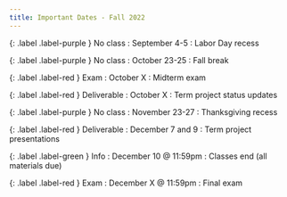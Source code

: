 ```yaml
---
title: Important Dates - Fall 2022
---
```


{: .label .label-purple } No class
: September 4-5
  : Labor Day recess

{: .label .label-purple } No class
: October 23-25
  : Fall break

{: .label .label-red } Exam
: October X
  : Midterm exam

{: .label .label-red } Deliverable
: October X
  : Term project status updates

{: .label .label-purple } No class
: November 23-27
  : Thanksgiving recess

{: .label .label-red } Deliverable
: December 7 and 9
  : Term project presentations

{: .label .label-green } Info
: December 10 @ 11:59pm
  : Classes end (all materials due)

{: .label .label-red } Exam
: December X @ 11:59pm
  : Final exam
